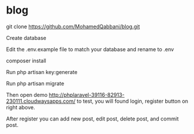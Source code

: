 # blog

git clone https://github.com/MohamedQabbani/blog.git

Create database

Edit the .env.example file to match your database and rename to .env

composer install

Run php artisan key:generate

Run php artisan migrate

Then open demo http://phplaravel-39116-82913-230111.cloudwaysapps.com/ to test, you will found login, register button on right above.

After register you can add new post, edit post, delete post, and commit post.
